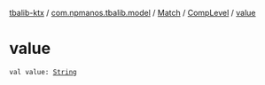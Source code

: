[tbalib-ktx](../../../index.md) / [com.npmanos.tbalib.model](../../index.md) / [Match](../index.md) / [CompLevel](index.md) / [value](./value.md)

# value

`val value: `[`String`](https://kotlinlang.org/api/latest/jvm/stdlib/kotlin/-string/index.html)